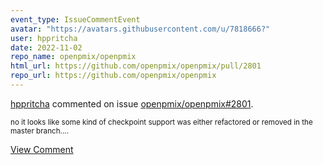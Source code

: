 ```yaml
---
event_type: IssueCommentEvent
avatar: "https://avatars.githubusercontent.com/u/7818666?"
user: hppritcha
date: 2022-11-02
repo_name: openpmix/openpmix
html_url: https://github.com/openpmix/openpmix/pull/2801
repo_url: https://github.com/openpmix/openpmix
---
```


<a href='https://github.com/hppritcha' target='_blank'>hppritcha</a> commented on issue <a href='https://github.com/openpmix/openpmix/pull/2801' target='_blank'>openpmix/openpmix#2801</a>.

<small>no it looks like some kind of checkpoint support was either refactored or removed in the master branch....</small>

<a href='https://github.com/openpmix/openpmix/pull/2801' target='_blank'>View Comment</a>